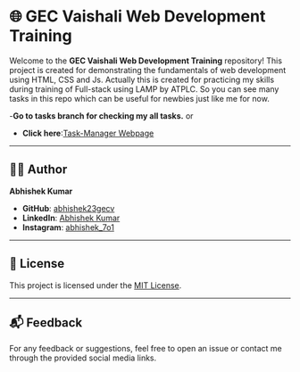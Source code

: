 # 🌐 GEC Vaishali Web Development Training

Welcome to the **GEC Vaishali Web Development Training** repository! This project is created for demonstrating the fundamentals of web development using HTML, CSS and Js. Actually this is created for practicing my skills during training of Full-stack using LAMP by ATPLC. So you can see many tasks in this repo which can be useful for newbies just like me for now.

-**Go to tasks branch for checking my all tasks.**
or
- **Click here**:[Task-Manager Webpage](https://github.com/abhishek23gecv/GEC_Vaishali_WebD_Training)

---
## 👨‍💻 Author

**Abhishek Kumar**

- **GitHub**: [abhishek23gecv](https://github.com/abhishek23gecv)
- **LinkedIn**: [Abhishek Kumar](https://www.linkedin.com/in/abhishek-kumar-050577268/)
- **Instagram**: [abhishek_7o1](https://instagram.com/abhishek_7o1)

---

## 📄 License

This project is licensed under the [MIT License](LICENSE).

---

## 📬 Feedback

For any feedback or suggestions, feel free to open an issue or contact me through the provided social media links.
